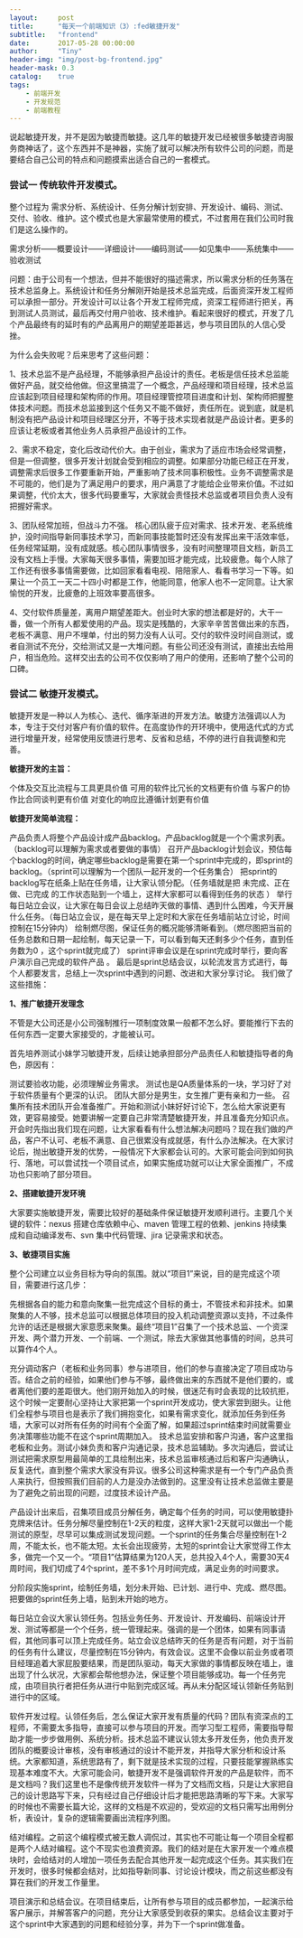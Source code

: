 ```yaml
---
layout:     post
title:      "每天一个前端知识（3）:fed敏捷开发"
subtitle:   "frontend"
date:       2017-05-28 00:00:00
author:     "Tiny"
header-img: "img/post-bg-frontend.jpg"
header-mask: 0.3
catalog:    true
tags:
    - 前端开发
    - 开发规范
    - 前端教程
---
```


说起敏捷开发，并不是因为敏捷而敏捷。这几年的敏捷开发已经被很多敏捷咨询服务商神话了，这个东西并不是神器，实施了就可以解决所有软件公司的问题，而是要结合自己公司的特点和问题摸索出适合自己的一套模式。

### 尝试一 传统软件开发模式。

整个过程为 需求分析、系统设计、任务分解计划安排、开发设计、编码、测试、交付、验收、维护。这个模式也是大家最常使用的模式，不过套用在我们公司时我们是这么操作的。

需求分析——概要设计——详细设计——编码测试——如见集中——系统集中——验收测试

问题：由于公司有一个想法，但并不能很好的描述需求，所以需求分析的任务落在技术总监身上。系统设计和任务分解刚开始是技术总监完成，后面资深开发工程师可以承担一部分。开发设计可以让各个开发工程师完成，资深工程师进行把关，再到测试人员测试，最后再交付用户验收、技术维护。看起来很好的模式，开发了几个产品最终有的延时有的产品离用户的期望差距甚远，参与项目团队的人信心受挫。

为什么会失败呢？后来思考了这些问题：

1、技术总监不是产品经理，不能够承担产品设计的责任。老板是信任技术总监能做好产品，就交给他做。但这里搞混了一个概念，产品经理和项目经理，技术总监应该起到项目经理和架构师的作用。项目经理管控项目进度和计划、架构师把握整体技术问题。而技术总监接到这个任务又不能不做好，责任所在。说到底，就是机制没有把产品设计和项目经理区分开，不等于技术实现者就是产品设计者。更多的应该让老板或者其他业务人员承担产品设计的工作。

2、需求不稳定，变化后改动代价大。由于创业，需求为了适应市场会经常调整，但是一但调整，很多开发计划就会受到相应的调整。如果部分功能已经正在开发，调整需求后很多工作要重新开始，严重影响了技术同事积极性。业务不调整需求是不可能的，他们是为了满足用户的要求，用户满意了才能给企业带来价值。不过如果调整，代价太大，很多代码要重写，大家就会责怪技术总监或者项目负责人没有把握好需求。

3、团队经常加班，但战斗力不强。 核心团队疲于应对需求、技术开发、老系统维护，没时间指导新同事技术学习，而新同事技能暂时还没有发挥出来干活效率低，任务经常延期，没有成就感。核心团队事情很多，没有时间整理项目文档，新员工没有文档上手慢。大家每天很多事情，需要加班才能完成，比较疲惫。每个人除了工作还有很多事情需要做，比如回家看看电视、陪陪家人、看看书学习一下等。如果让一个员工一天二十四小时都是工作，他能同意，他家人也不一定同意。让大家愉悦的开发，比疲惫的上班效率要高很多。

4、交付软件质量差，离用户期望差距大。创业时大家的想法都是好的，大干一番，做一个所有人都爱使用的产品。现实是残酷的，大家辛辛苦苦做出来的东西，老板不满意、用户不埋单，付出的努力没有人认可。交付的软件没时间自测试，或者自测试不充分，交给测试又是一大堆问题。有些公司还没有测试，直接出去给用户，相当危险。这样交出去的公司不仅仅影响了用户的使用，还影响了整个公司的口碑。

### 尝试二 敏捷开发模式。

敏捷开发是一种以人为核心、迭代、循序渐进的开发方法。敏捷方法强调以人为本，专注于交付对客户有价值的软件。在高度协作的开环境中，使用迭代式的方式进行增量开发，经常使用反馈进行思考、反省和总结，不停的进行自我调整和完善。

**敏捷开发的主旨：**

个体及交互比流程与工具更具价值
可用的软件比冗长的文档更有价值
与客户的协作比合同谈判更有价值
对变化的响应比遵循计划更有价值

**敏捷开发简单流程：**

产品负责人将整个产品设计成产品backlog。产品backlog就是一个个需求列表。（backlog可以理解为需求或者要做的事情）
召开产品backlog计划会议，预估每个backlog的时间，确定哪些backlog是需要在第一个sprint中完成的，即sprint的backlog。（sprint可以理解为一个团队一起开发的一个任务集合）
把sprint的backlog写在纸条上贴在任务墙，让大家认领分配。（任务墙就是把 未完成、正在做、已完成 的工作状态贴到一个墙上，这样大家都可以看得到任务的状态 ）
举行每日站立会议，让大家在每日会议上总结昨天做的事情、遇到什么困难，今天开展什么任务。（每日站立会议，是在每天早上定时和大家在任务墙前站立讨论，时间控制在15分钟内）
绘制燃尽图，保证任务的概况能够清晰看到。（燃尽图把当前的任务总数和日期一起绘制，每天记录一下，可以看到每天还剩多少个任务，直到任务数为0 ，这个sprint就完成了）
sprint评审会议是在sprint完成时举行，要向客户演示自己完成的软件产品 。
最后是sprint总结会议，以轮流发言方式进行，每个人都要发言，总结上一次sprint中遇到的问题、改进和大家分享讨论。
我们做了这些措施：

**1、推广敏捷开发理念**

不管是大公司还是小公司强制推行一项制度效果一般都不怎么好。要能推行下去的任何东西一定要大家接受的，才能被认可。

首先培养测试小妹学习敏捷开发，后续让她承担部分产品责任人和敏捷指导者的角色，原因有：

测试要验收功能，必须理解业务需求。
测试也是QA质量体系的一块，学习好了对于软件质量有个更深的认识。
团队大部分是男生，女生推广更有亲和力一些。
召集所有技术团队开会准备推广。开始和测试小妹好好讨论下，怎么给大家说更有效，更容易接受。她要讲解一定要自己非常清楚敏捷开发，并且准备充分知识点。开会时先指出我们现在问题，让大家看看有什么想法解决问题吗？现在我们做的产品，客户不认可、老板不满意、自己很累没有成就感，有什么办法解决。在大家讨论后，抛出敏捷开发的优势，一般情况下大家都会认可的。大家可能会问到如何执行、落地，可以尝试找一个项目试点，如果实施成功就可以让大家全面推广，不成功也只影响了部分项目。

**2、搭建敏捷开发环境**

大家要实施敏捷开发，需要比较好的基础条件保证敏捷开发顺利进行。主要几个关键的软件：nexus 搭建仓库依赖中心、maven 管理工程的依赖、jenkins 持续集成和自动编译发布、svn 集中代码管理、jira 记录需求和状态。

**3、敏捷项目实施**

整个公司建立以业务目标为导向的氛围。就以“项目1”来说，目的是完成这个项目，需要进行这几步：

先根据各自的能力和意向聚集一批完成这个目标的勇士，不管技术和非技术。如果聚集的人不够，技术总监可以根据总体项目的投入机动调整资源以支持，不过条件允许的话还是根据大家意愿来聚集。最终“项目1”召集了一个技术总监、一个资深开发、两个潜力开发、一个前端、一个测试，除去大家做其他事情的时间，总共可以算作4个人。

充分调动客户（老板和业务同事）参与进项目，他们的参与直接决定了项目成功与否。结合之前的经验，如果他们参与不够，最终做出来的东西就不是他们要的，或者离他们要的差距很大。他们刚开始加入的时候，很迷茫有时会表现的比较抗拒，这个时候一定要耐心坚持让大家把第一个sprint开发成功，使大家尝到甜头。让他们全程参与项目也是表示了我们拥抱变化，如果有需求变化，就添加任务到任务墙，大家可以对所有任务的时间有个全面了解，如果超过sprint结束时间就需要业务决策哪些功能不在这个sprint周期加入。
技术总监安排和客户沟通，客户这里指老板和业务。测试小妹负责和客户沟通记录，技术总监辅助。多次沟通后，尝试让测试把需求原型用最简单的工具绘制出来，技术总监审核通过后和客户沟通确认，反复迭代，直到整个需求大家没有异议。很多公司这种需求是有一个专门产品负责人来执行，但按照我们目前的人力是没办法做到的。这里没有让技术总监做主要是为了避免之前出现的问题，过度技术设计产品。

产品设计出来后，召集项目成员分解任务，确定每个任务的时间，可以使用敏捷扑克牌来估计。任务分解尽量控制在1-2天的粒度，这样大家1-2天就可以做出一个能测试的原型，尽早可以集成测试发现问题。一个sprint的任务集合尽量控制在1-2周，不能太长，也不能太短。太长会出现疲劳，太短的sprint会让大家觉得工作太多，做完一个又一个。“项目1”估算结果为120人天，总共投入4个人，需要30天4周时间，我们切成了4个sprint，差不多1个月时间完成，满足业务的时间要求。

分阶段实施sprint，绘制任务墙，划分未开始、已计划、进行中、完成、燃尽图。把要做的sprint任务上墙，贴到未开始的地方。

每日站立会议大家认领任务。包括业务任务、开发设计、开发编码、前端设计开发、测试等都是一个个任务，统一管理起来。强调的是一个团体，如果有同事请假，其他同事可以顶上完成任务。站立会议总结昨天的任务是否有问题，对于当前的任务有什么建议，尽量控制在15分钟内，有效会议。这里不会像以前业务或者项目经理追着大家屁股要结果，而是团队驱动，每天大家做的事情都反映在墙上，谁出现了什么状况，大家都会帮他想办法，保证整个项目能够成功。每一个任务完成，由项目执行者把任务从进行中贴到完成区域。再从未分配区域认领新任务贴到进行中的区域。

软件开发过程。认领任务后，怎么保证大家开发有质量的代码？团队有资深点的工程师，不需要太多指导，直接可以参与项目的开发。而学习型工程师，需要指导帮助才能一步步做用例、系统分析。技术总监不建议认领太多开发任务，他负责开发团队的概要设计审核，没有审核通过的设计不能开发，并指导大家分析和设计系统。大家都知道，系统思路有了，剩下就是技术实现的过程，只要技能掌握熟练实现基本难度不大。大家可能会问，敏捷开发不是强调软件开发的产品是软件，而不是文档吗？我们这里也不是像传统开发软件一样为了文档而文档，只是让大家把自己的设计思路写下来，只有经过自己仔细设计后才能把思路清晰的写下来。大家写的时候也不需要长篇大论，这样的文档是不欢迎的，受欢迎的文档只需写出用例分析，表设计，复杂的逻辑需要画出流程序列图。

结对编程。之前这个编程模式被无数人调侃过，其实也不可能让每一个项目全程都是两个人结对编程。这个不现实也浪费资源。我们的结对是在大家开发一个难点模块时，会给结对的人增加一项任务去配合其他开发一起完成这个任务。其实我们在开发时，很多时候都会结对，比如指导新同事、讨论设计模块，而之前这些都没有算在我们的开发工作量里。

项目演示和总结会议。在项目结束后，让所有参与项目的成员都参加，一起演示给客户展示，并解答客户的问题，充分让大家感受到收获的果实。总结会议主要对于这个sprint中大家遇到的问题和经验分享，并为下一个sprint做准备。




